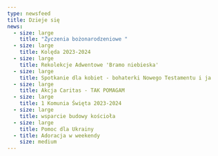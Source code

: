 ```yaml
---
type: newsfeed
title: Dzieje się
news:
  - size: large
    title: "Życzenia bożonarodzeniowe "
  - size: large
    title: Kolęda 2023-2024
  - size: large
    title: Rekolekcje Adwentowe 'Bramo niebieska'
  - size: large
    title: Spotkanie dla kobiet - bohaterki Nowego Testamentu i ja
  - size: large
    title: Akcja Caritas - TAK POMAGAM
  - size: large
    title: 1 Komunia Święta 2023-2024
  - size: large
    title: wsparcie budowy kościoła
  - size: large
    title: Pomoc dla Ukrainy
  - title: Adoracja w weekendy
    size: medium
---
```

